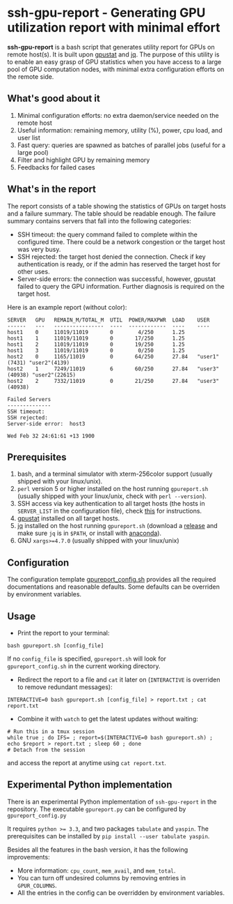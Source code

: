 # ssh-gpu-report - Generating GPU utilization report with minimal effort

**ssh-gpu-report** is a bash script that generates utility report for GPUs on remote host(s).
It is built upon [gpustat](https://github.com/wookayin/gpustat) and [jq](https://github.com/stedolan/jq).
The purpose of this utility is to enable an easy grasp of GPU statistics when you have access to a large pool of GPU computation nodes, with minimal extra configuration efforts on the remote side.

## What's good about it

1. Minimal configuration efforts: no extra daemon/service needed on the remote host
2. Useful information: remaining memory, utility (%), power, cpu load, and user list
3. Fast query: queries are spawned as batches of parallel jobs (useful for a large pool)
4. Filter and highlight GPU by remaining memory
5. Feedbacks for failed cases

## What's in the report

The report consists of a table showing the statistics of GPUs on target hosts and a failure summary.
The table should be readable enough.
The failure summary contains servers that fall into the following categories:

- SSH timeout: the query command failed to complete within the configured time. There could be a network congestion or the target host was very busy.
- SSH rejected: the target host denied the connection. Check if key authentication is ready, or if the admin has reserved the target host for other uses.
- Server-side errors: the connection was successful, however, gpustat failed to query the GPU information. Further diagnosis is required on the target host.

Here is an example report (without color):
```
SERVER   GPU   REMAIN_M/TOTAL_M  UTIL  POWER/MAXPWR  LOAD    USER
------   ---   ----------------  ----  ------------  ----    ----
host1    0     11019/11019       0        4/250      1.25
host1    1     11019/11019       0       17/250      1.25
host1    2     11019/11019       0       19/250      1.25
host1    3     11019/11019       0        0/250      1.25
host2    0     1165/11019        0       64/250      27.84   "user1"(7431) "user2"(4139)
host2    1     7249/11019        6       60/250      27.84   "user3"(40938) "user2"(22615)
host2    2     7332/11019        0       21/250      27.84   "user3"(40938)

Failed Servers
--------------
SSH timeout:
SSH rejected:
Server-side error:  host3

Wed Feb 32 24:61:61 +13 1900
```

## Prerequisites

1. bash, and a terminal simulator with xterm-256color support (usually shipped with your linux/unix).
2. `perl` version 5 or higher installed on the host running `gpureport.sh` (usually shipped with your linux/unix, check with `perl --version`).
3. SSH access via key authentication to all target hosts (the hosts in `SERVER_LIST` in the configuration file), check [this](https://kb.iu.edu/d/aews) for instructions.
4. [gpustat](https://github.com/wookayin/gpustat) installed on all target hosts.
5. [jq](https://github.com/stedolan/jq) installed on the host running `gpureport.sh` (download a [release](https://github.com/stedolan/jq/releases/latest) and make sure `jq` is in `$PATH`, or install with [anaconda](https://anaconda.org/conda-forge/jq)).
6. GNU `xargs>=4.7.0` (usually shipped with your linux/unix)

## Configuration

The configuration template [gpureport_config.sh](gpureport_config.sh) provides all the required documentations and reasonable defaults.
Some defaults can be overriden by environment variables.

## Usage

- Print the report to your terminal:
```shell
bash gpureport.sh [config_file]
```
If no `config_file` is specified, `gpureport.sh` will look for `gpureport_config.sh` in the current working directory.

- Redirect the report to a file and `cat` it later on (`INTERACTIVE` is overriden to remove redundant messages):
```shell
INTERACTIVE=0 bash gpureport.sh [config_file] > report.txt ; cat report.txt
```

- Combine it with `watch` to get the latest updates without waiting:
```shell
# Run this in a tmux session
while true ; do IFS= ; report=$(INTERACTIVE=0 bash gpureport.sh) ; echo $report > report.txt ; sleep 60 ; done
# Detach from the session
```
and access the report at anytime using `cat report.txt`.

## Experimental Python implementation

There is an experimental Python implementation of `ssh-gpu-report` in the repository.
The executable `gpureport.py` can be configured by `gpureport_config.py`

It requires `python >= 3.3`, and two packages `tabulate` and `yaspin`.
The prerequisites can be installed by `pip install --user tabulate yaspin`.

Besides all the features in the bash version, it has the following improvements:

- More information: `cpu_count`, `mem_avail`, and `mem_total`.
- You can turn off undesired columns by removing entries in `GPUR_COLUMNS`.
- All the entries in the config can be overridden by environment variables.